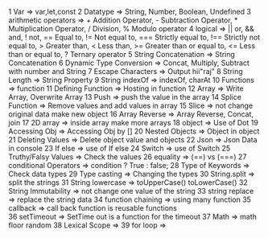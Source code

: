 1 Var                       => var,let,const
2 Datatype                  => String, Number, Boolean, Undefined
3 arithmetic operators      =>  + Addition Operator, - Subtraction Operator, * Multiplication Operator, / Division, % Modulo operator
4 logical                   => || or, && and, ! not, == Equal to, != Not equal to, === Strictly equal to, !== Strictly not equal to, > Greater than, < Less than, >= Greater than or equal to, <= Less than or equal to, ? Ternary operator
5 String Concatenation      => String Concatenation
6 Dynamic Type Conversion   => Concat, Multiply, Subtract with number and String
7 Escape Characters         => Output hii"raj"
8 String Length             => String Property
9 String indexOf            => indexOf, charAt
10 Functions                => function
11 Defining Function        => Hosting in function 
12 Array                    => Write Array, Overwrite  Array
13 Push                     => push the value in the array
14 Splice Function          => Remove values and add values in array
15 Slice                    => not change original data make new object
16 Array Reverse            => Array Reverse, Concat, join 
17 2D array                 => inside array make more arrays
18 object                   => Use of Dot
19 Accessing Obj            => Accessing Obj by []
20 Nested Objects           => Object in object 
21 Deleting Values          => Delete object value and objects
22 Json                     => Json Data in console
23 If else                  => use of If else
24 Switch                   => use of Switch 
25 Truthy/Falsy Values      => Check the values
26 equality                 => (==) vs (===) 
27 conditional Operators    => condition ? True  :  false;
28 Type of Keywords         => Check data types
29 Type casting             => Changing the types
30 String.split             => split the strings
31 String lowercase         => toUpperCase() toLowerCase()
32 String Immutability      => not change one value of the string
33 string replace           => replace the string data 
34 function chaining        => using many function 
35 callback                 => call back function is reusable functions     
36 setTimeout               => SetTime out is a function for the timeout
37 Math                     => math floor random 
38 Lexical Scope            => 
39 for loop                 =>